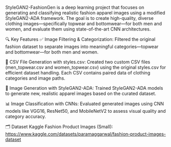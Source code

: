 StyleGAN2-FashionGen is a deep learning project that focuses on generating and classifying realistic fashion apparel images using a modified StyleGAN2-ADA framework. The goal is to create high-quality, diverse clothing images—specifically topwear and bottomwear—for both men and women, and evaluate them using state-of-the-art CNN architectures.

🔍 Key Features
✅ Image Filtering & Categorization:
Filtered the original fashion dataset to separate images into meaningful categories—topwear and bottomwear—for both men and women.

📁 CSV File Generation with styles.csv:
Created two custom CSV files (men_topwear.csv and women_topwear.csv) using the original styles.csv for efficient dataset handling. Each CSV contains paired data of clothing categories and image paths.

🧠 Image Generation with StyleGAN2-ADA:
Trained StyleGAN2-ADA models to generate new, realistic apparel images based on the curated dataset.

📊 Image Classification with CNNs:
Evaluated generated images using CNN models like VGG16, ResNet50, and MobileNetV2 to assess visual quality and category accuracy.

🗂 Dataset
Kaggle Fashion Product Images (Small):
https://www.kaggle.com/datasets/paramaggarwal/fashion-product-images-dataset
